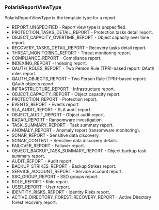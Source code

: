 ### PolarisReportViewType
PolarisReportViewType is the template type for a report.

- REPORT_UNSPECIFIED - Report view type is unspecified.
- PROTECTION_TASKS_DETAIL_REPORT - Protection tasks detail report.
- OBJECT_CAPACITY_OVERTIME_REPORT - Object capacity over time report.
- RECOVERY_TASKS_DETAIL_REPORT - Recovery tasks detail report.
- THREAT_MONITORING_REPORT - Threat monitoring report.
- COMPLIANCE_REPORT - Compliance report.
- INDEXING_REPORT - Indexing report.
- QAUTH_ROLES_REPORT - Two Person Rule (TPR)-based report: QAuth roles report.
- QAUTH_OBJECTS_REPORT - Two Person Rule (TPR)-based report: QAuth objects report.
- INFRASTRUCTURE_REPORT - Infrastructure report.
- OBJECT_CAPACITY_REPORT - Object capacity report.
- PROTECTION_REPORT - Protection report.
- EVENTS_REPORT - Events report.
- SLA_AUDIT_REPORT - SLA audit report.
- OBJECT_AUDIT_REPORT - Object audit report.
- RADAR_REPORT - Ransomware investigation.
- TASK_SUMMARY_REPORT - Task summary report.
- ANOMALY_REPORT - Anomaly report (ransomware monitoring).
- SONAR_REPORT - Sensitive data discovery.
- SONAR_CONTENT - Sensitive data discovery details.
- FAILOVER_REPORT - Failover report.
- OBJECT_BACKUP_TASK_SUMMARY_REPORT - Object backup task summary report.
- AUDIT_REPORT - Audit report.
- BACKUP_STRIKES_REPORT - Backup Strikes report.
- SERVICE_ACCOUNT_REPORT - Service account report.
- SSO_GROUP_REPORT - SSO groups report.
- ROLE_REPORT - Role report.
- USER_REPORT - User report.
- IDENTITY_RISKS_REPORT - Identity Risks report.
- ACTIVE_DIRECTORY_FOREST_RECOVERY_REPORT - Active Directory forest recovery report.
